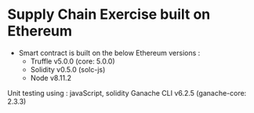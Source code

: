# Supply Chain Exercise built on Ethereum

* Smart contract is built on the below Ethereum versions :
  * Truffle v5.0.0 (core: 5.0.0)
  * Solidity v0.5.0 (solc-js)
  * Node v8.11.2


Unit testing using :
javaScript,
solidity
Ganache CLI v6.2.5 (ganache-core: 2.3.3)
